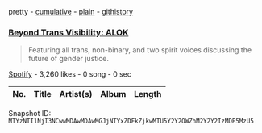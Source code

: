 pretty - [cumulative](/playlists/cumulative/37i9dQZF1DX21ildQwVt4b.md) - [plain](/playlists/plain/37i9dQZF1DX21ildQwVt4b) - [githistory](https://github.githistory.xyz/mackorone/spotify-playlist-archive/blob/main/playlists/plain/37i9dQZF1DX21ildQwVt4b)

### [Beyond Trans Visibility: ALOK](https://open.spotify.com/playlist/37i9dQZF1DX21ildQwVt4b)

> Featuring all trans, non\-binary, and two spirit voices discussing the future of gender justice.

[Spotify](https://open.spotify.com/user/spotify) - 3,260 likes - 0 song - 0 sec

| No. | Title | Artist(s) | Album | Length |
|---|---|---|---|---|

Snapshot ID: `MTYzNTI1NjI3NCwwMDAwMDAwMGJjNTYxZDFkZjkwMTU5Y2Y2OWZhM2Y2Y2IzMDE5MzU5`
